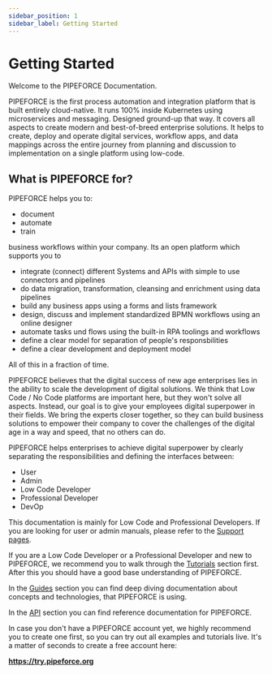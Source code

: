 ```yaml
---
sidebar_position: 1
sidebar_label: Getting Started
---
```


# Getting Started

Welcome to the PIPEFORCE Documentation.

PIPEFORCE is the first process automation and integration platform that is built entirely cloud-native. It runs 100% inside Kubernetes using microservices and messaging. Designed ground-up that way. It covers all aspects to create modern and best-of-breed enterprise solutions. It helps to create, deploy and operate digital services, workflow apps, and data mappings across the entire journey from planning and discussion to implementation on a single platform using low-code.

## What is PIPEFORCE for?

PIPEFORCE helps you to:

- document
- automate
- train

business workflows within your company. Its an open platform which supports you to

- integrate (connect) different Systems and APIs with simple to use connectors and pipelines
- do data migration, transformation, cleansing and enrichment using data pipelines
- build any business apps using a forms and lists framework
- design, discuss and implement standardized BPMN workflows using an online designer
- automate tasks und flows using the built-in RPA toolings and workflows
- define a clear model for separation of people's responsbilities 
- define a clear development and deployment model 

All of this in a fraction of time.

PIPEFORCE believes that the digital success of new age enterprises lies in the ability to scale the development of digital solutions. We think that Low Code / No Code platforms are important here, but they won't solve all aspects. Instead, our goal is to give your employees digital superpower in their fields. We bring the experts closer together, so they can build business solutions to empower their company to cover the challenges of the digital age in a way and speed, that no others can do.

PIPEFORCE helps enterprises to achieve digital superpower by clearly separating the responsibilities and defining the interfaces between:

- User
- Admin
- Low Code Developer
- Professional Developer
- DevOp

This documentation is mainly for Low Code and Professional Developers. If you are looking for user or admin manuals, please refer to the [Support pages](https://logabit.atlassian.net/servicedesk/customer/portals).

If you are a Low Code Developer or a Professional Developer and new to PIPEFORCE, we recommend you to walk through the [Tutorials](tutorials/basics) section first. After this you should have a good base understanding of PIPEFORCE.

In the [Guides](guides/command) section you can find deep diving documentation about concepts and technologies, that PIPEFORCE is using.

In the [API](api/commands) section you can find reference documentation for PIPEFORCE.

In case you don't have a PIPEFORCE account yet, we highly recommend you to create one first, so you can try out all examples and tutorials live. It's a matter of seconds to create a free account here:

 **https://try.pipeforce.org**
